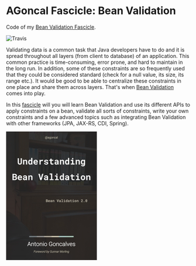 # AGoncal Fascicle: Bean Validation

Code of my [Bean Validation Fascicle](https://www.amazon.com/Understanding-Bean-Validation-2-0-fascicle-ebook/dp/B07B2KJ41R).

![Travis](https://travis-ci.org/agoncal/agoncal-fascicle-bean-validation.svg?branch=2.0)

Validating data is a common task that Java developers have to do and it is spread throughout all layers (from client to database) of an application.
This common practice is time-consuming, error prone, and hard to maintain in the long run.
In addition, some of these constraints are so frequently used that they could be considered standard (check for a null value, its size, its range etc.).
It would be good to be able to centralize these constraints in one place and share them across layers.
That's when [Bean Validation](https://beanvalidation.org) comes into play.

In this [fascicle](https://www.amazon.com/Understanding-Bean-Validation-2-0-fascicle-ebook/dp/B07B2KJ41R) will you will learn Bean Validation and use its different APIs to apply constraints on a bean, validate all sorts of constraints, write your own constraints and a few advanced topics such as integrating Bean Validation with other frameworks (JPA, JAX-RS, CDI, Spring).

![Bean Validation Fascicle](https://raw.githubusercontent.com/agoncal/agoncal-fascicle-bean-validation/master/cover.jpg)
